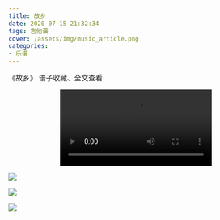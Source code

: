 ```yaml
---
title: 故乡
date: 2020-07-15 21:32:34
tags: 吉他谱
cover: /assets/img/music_article.png
categories: 
- 乐谱
---
```


《故乡》
谱子收藏、全文查看<!--more-->

<video src="http://files.yournotes.cn/video/%E6%95%85%E4%B9%A1.mp4" controls="controls" autoplay="autoplay" style="max-width:100%;display:block;margin-left:auto;margin-right:auto;">您的浏览器不支持视频标签</video>

![](https://gitee-blogimage.oss-cn-beijing.aliyuncs.com/blogImage/%E6%95%85%E4%B9%A1%EF%BC%88%E5%90%89%E4%BB%96%E8%B0%B1%EF%BC%89/%E6%95%85%E4%B9%A11.png)

![](https://gitee-blogimage.oss-cn-beijing.aliyuncs.com/blogImage/%E6%95%85%E4%B9%A1%EF%BC%88%E5%90%89%E4%BB%96%E8%B0%B1%EF%BC%89/%E6%95%85%E4%B9%A12.png)

![](https://gitee-blogimage.oss-cn-beijing.aliyuncs.com/blogImage/%E6%95%85%E4%B9%A1%EF%BC%88%E5%90%89%E4%BB%96%E8%B0%B1%EF%BC%89/%E6%95%85%E4%B9%A13.png)